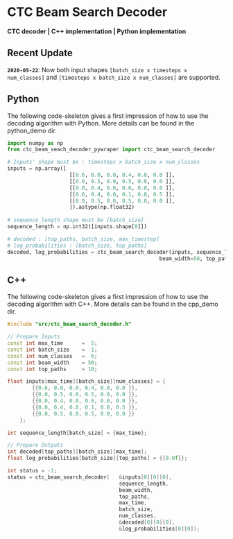 # CTC Beam Search Decoder

**CTC decoder | C++ implementation | Python implementation**

## Recent Update

**`2020-05-22`**: Now both input shapes `[batch_size x timesteps x num_classes]` and `[timesteps x batch_size x num_classes]` are supported.

## Python

The following code-skeleton gives a first impression of how to use the decoding algorithm with Python. More details can be found in the python_demo dir.

```python
import numpy as np
from ctc_beam_seach_decoder_pywraper import ctc_beam_search_decoder

# Inputs' shape must be : timesteps x batch_size x num_classes
inputs = np.array([
                    [[0.6, 0.0, 0.0, 0.4, 0.0, 0.0 ]],
                    [[0.0, 0.5, 0.0, 0.5, 0.0, 0.0 ]],
                    [[0.0, 0.4, 0.0, 0.6, 0.0, 0.0 ]],
                    [[0.0, 0.4, 0.0, 0.1, 0.0, 0.5 ]],
                    [[0.0, 0.5, 0.0, 0.5, 0.0, 0.0 ]],
                    ]).astype(np.float32)
                    
# sequence_length shape must be [batch_size]
sequence_length = np.int32([inputs.shape[0]])

# decoded : [top_paths, batch_size, max_timestep]
# log_probabilities : [batch_size, top_paths]
decoded, log_probabilities = ctc_beam_search_decoder(inputs, sequence_length,
                                                 beam_width=50, top_paths=10)
```

## C++

The following code-skeleton gives a first impression of how to use the decoding algorithm with C++. More details can be found in the cpp_demo dir.

```c++
#include "src/ctc_beam_search_decoder.h"

// Prepare Inputs
const int max_time      =  5;
const int batch_size    =  1;
const int num_classes   =  6;
const int beam_width    = 50;
const int top_paths     = 10;

float inputs[max_time][batch_size][num_classes] = {
        {{0.6, 0.0, 0.0, 0.4, 0.0, 0.0 }},
        {{0.0, 0.5, 0.0, 0.5, 0.0, 0.0 }},
        {{0.0, 0.4, 0.0, 0.6, 0.0, 0.0 }},
        {{0.0, 0.4, 0.0, 0.1, 0.0, 0.5 }},
        {{0.0, 0.5, 0.0, 0.5, 0.0, 0.0 }}
    };  

int sequence_length[batch_size] = {max_time};

// Prepare Outputs
int decoded[top_paths][batch_size][max_time];
float log_probabilities[batch_size][top_paths] = {{0.0f}};

int status = -1;
status = ctc_beam_search_decoder(   &inputs[0][0][0], 
                                    sequence_length,
                                    beam_width,
                                    top_paths,
                                    max_time,
                                    batch_size,
                                    num_classes,
                                    &decoded[0][0][0],
                                    &log_probabilities[0][0]);
```
